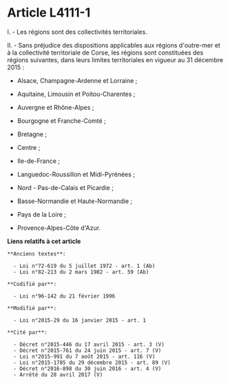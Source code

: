 # Article L4111-1

I. - Les régions sont des collectivités territoriales.

II. - Sans préjudice des dispositions applicables aux régions d'outre-mer et à la collectivité territoriale de Corse, les
régions sont constituées des régions suivantes, dans leurs limites territoriales en vigueur au 31 décembre 2015 :

- Alsace, Champagne-Ardenne et Lorraine ;

- Aquitaine, Limousin et Poitou-Charentes ;

- Auvergne et Rhône-Alpes ;

- Bourgogne et Franche-Comté ;

- Bretagne ;

- Centre ;

- Ile-de-France ;

- Languedoc-Roussillon et Midi-Pyrénées ;

- Nord - Pas-de-Calais et Picardie ;

- Basse-Normandie et Haute-Normandie ;

- Pays de la Loire ;

- Provence-Alpes-Côte d'Azur.

**Liens relatifs à cet article**

	**Anciens textes**:

	  - Loi n°72-619 du 5 juillet 1972 - art. 1 (Ab)
	  - Loi n°82-213 du 2 mars 1982 - art. 59 (Ab)

	**Codifié par**:

	  - Loi n°96-142 du 21 février 1996

	**Modifié par**:

	  - Loi n°2015-29 du 16 janvier 2015 - art. 1

	**Cité par**:

	  - Décret n°2015-446 du 17 avril 2015 - art. 3 (V)
	  - Décret n°2015-761 du 24 juin 2015 - art. 7 (V)
	  - Loi n°2015-991 du 7 août 2015 - art. 116 (V)
	  - Loi n°2015-1785 du 29 décembre 2015 - art. 89 (V)
	  - Décret n°2016-898 du 30 juin 2016 - art. 4 (V)
	  - Arrêté du 28 avril 2017 (V)
